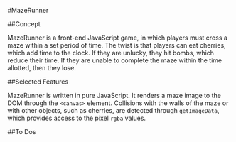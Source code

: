 #MazeRunner

##Concept

MazeRunner is a front-end JavaScript game, in which players must cross a maze
within a set period of time. The twist is that players can eat cherries, which
add time to the clock. If they are unlucky, they hit bombs, which reduce their
time. If they are unable to complete the maze within the time allotted, then
they lose.

##Selected Features

MazeRunner is written in pure JavaScript. It renders a maze image to the DOM through
the `<canvas>` element. Collisions with the walls of the maze or with other
objects, such as cherries, are detected through `getImageData`, which provides
access to the pixel `rgba` values.

##To Dos
